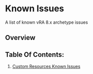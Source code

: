 # Known Issues
A list of known vRA 8.x archetype issues

## Overview

## Table Of Contents:
1. [Custom Resources Known Issues](../Components/Custom%20Resources.md#known-issues)
